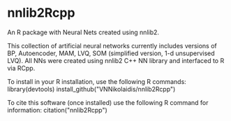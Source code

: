 # nnlib2Rcpp
An R package with Neural Nets created using nnlib2. 

This collection of artificial neural networks currently includes versions of BP, Autoencoder, MAM, LVQ, SOM (simplified version, 1-d unsupervised LVQ). All NNs were created using nnlib2 C++ NN library and interfaced to R via RCpp.

To install in your R installation, use the following R commands:
library(devtools)
install_github("VNNikolaidis/nnlib2Rcpp")

To cite this software (once installed) use the following R command for information:
citation("nnlib2Rcpp")

